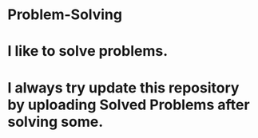 # Problem-Solving
# I like to solve problems.
# I always try update this repository by uploading Solved Problems after solving some.  
